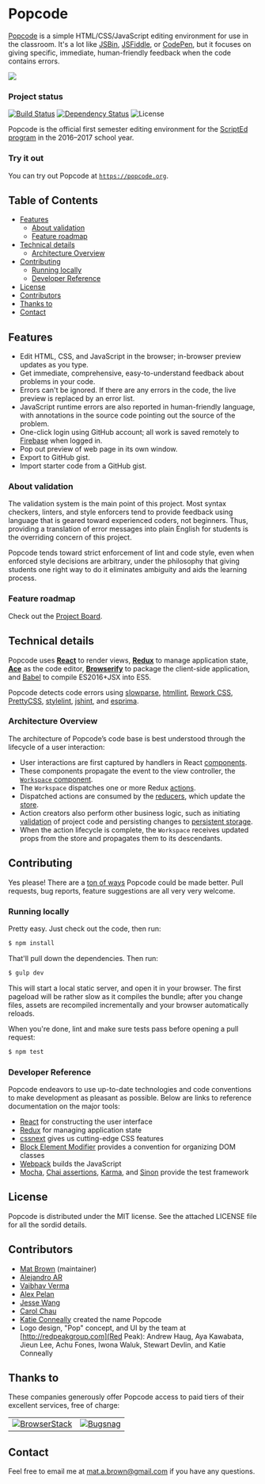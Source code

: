 # Popcode #

[Popcode](https://popcode.org) is a simple HTML/CSS/JavaScript editing
environment for use in the classroom. It's a lot like [JSBin](http://jsbin.com), 
[JSFiddle](https://jsfiddle.net), or [CodePen](https://codepen.io), but it focuses on 
giving specific, immediate, human-friendly feedback when the code contains errors.

[![](https://cl.ly/1W1e1h3w073u/popscreens.png)](https://popcode.org)

### Project status ###

[![Build Status](https://travis-ci.org/popcodeorg/popcode.svg?branch=master)](https://travis-ci.org/popcodeorg/popcode) [![Dependency Status](https://david-dm.org/popcodeorg/popcode.svg)](https://david-dm.org/popcodeorg/popcode) ![License](https://img.shields.io/github/license/popcodeorg/popcode.svg)

Popcode is the official first semester editing environment for the [ScriptEd
program](https://scripted.org) in the 2016–2017 school year.

### Try it out ###

You can try out Popcode at
[`https://popcode.org`](https://popcode.org).

<!-- START doctoc generated TOC please keep comment here to allow auto update -->
<!-- DON'T EDIT THIS SECTION, INSTEAD RE-RUN doctoc TO UPDATE -->
## Table of Contents

- [Features](#features)
  - [About validation](#about-validation)
  - [Feature roadmap](#feature-roadmap)
- [Technical details](#technical-details)
  - [Architecture Overview](#architecture-overview)
- [Contributing](#contributing)
  - [Running locally](#running-locally)
  - [Developer Reference](#developer-reference)
- [License](#license)
- [Contributors](#contributors)
- [Thanks to](#thanks-to)
- [Contact](#contact)

<!-- END doctoc generated TOC please keep comment here to allow auto update -->

## Features ##

* Edit HTML, CSS, and JavaScript in the browser; in-browser preview updates as
  you type.
* Get immediate, comprehensive, easy-to-understand feedback about problems in
  your code.
* Errors can't be ignored. If there are any errors in the code, the live
  preview is replaced by an error list.
* JavaScript runtime errors are also reported in human-friendly language, with
  annotations in the source code pointing out the source of the problem.
* One-click login using GitHub account; all work is saved remotely to
  [Firebase](https://firebase.google.com/) when logged in.
* Pop out preview of web page in its own window.
* Export to GitHub gist.
* Import starter code from a GitHub gist.

### About validation ###

The validation system is the main point of this project. Most syntax checkers,
linters, and style enforcers tend to provide feedback using language that is
geared toward experienced coders, not beginners. Thus, providing a translation
of error messages into plain English for students is the overriding concern of
this project.

Popcode tends toward strict enforcement of lint and code style, even when
enforced style decisions are arbitrary, under the philosophy that giving
students one right way to do it eliminates ambiguity and aids the learning
process.

### Feature roadmap ###

Check out the [Project Board](https://github.com/popcodeorg/popcode/projects/2).

## Technical details ##

Popcode uses [**React**](https://facebook.github.io/react/) to render views,
[**Redux**](http://redux.js.org/) to manage application state,
[**Ace**](https://ace.c9.io/) as the code editor,
[**Browserify**](http://browserify.org/) to package the client-side
application, and [Babel](https://babeljs.io/) to compile ES2016+JSX into ES5.

Popcode detects code errors using
[slowparse](https://github.com/mozilla/slowparse),
[htmllint](https://github.com/htmllint/htmllint),
[Rework CSS](https://github.com/reworkcss/css),
[PrettyCSS](https://github.com/fidian/PrettyCSS),
[stylelint](https://github.com/stylelint/stylelint),
[jshint](https://github.com/jshint/jshint), and [esprima](http://esprima.org/).

### Architecture Overview ###

The architecture of Popcode’s code base is best understood through the
lifecycle of a user interaction:

* User interactions are first captured by handlers in React
  [components](https://github.com/popcodeorg/popcode/tree/master/src/components).
* These components propagate the event to the view controller, the [`Workspace`
  component](https://github.com/popcodeorg/popcode/blob/master/src/components/Workspace.jsx).
* The `Workspace` dispatches one or more Redux
  [actions](https://github.com/popcodeorg/popcode/tree/master/src/actions).
* Dispatched actions are consumed by the
  [reducers](https://github.com/popcodeorg/popcode/tree/master/src/reducers),
  which update the
  [store](https://github.com/popcodeorg/popcode/blob/master/src/store.js).
* Action creators also perform other business logic, such as initiating
  [validation](https://github.com/popcodeorg/popcode/tree/master/src/validations)
  of project code and persisting changes to
  [persistent storage](https://github.com/popcodeorg/popcode/blob/master/src/persistors).
* When the action lifecycle is complete, the `Workspace` receives updated
  props from the store and propagates them to its descendants.

## Contributing ##

Yes please! There are a [ton of ways](https://trello.com/b/ONaFg6wh/popcode)
Popcode could be made better. Pull requests, bug reports, feature suggestions
are all very very welcome.

### Running locally ###

Pretty easy. Just check out the code, then run:

```bash
$ npm install
```

That'll pull down the dependencies. Then run:

```bash
$ gulp dev
```

This will start a local static server, and open it in your browser. The first
pageload will be rather slow as it compiles the bundle; after you change files,
assets are recompiled incrementally and your browser automatically reloads.

When you're done, lint and make sure tests pass before opening a pull request:

```bash
$ npm test
```

### Developer Reference ###

Popcode endeavors to use up-to-date technologies and code conventions to make
development as pleasant as possible. Below are links to reference documentation
on the major tools:

* [React](https://facebook.github.io/react/docs/react-component.html) for
  constructing the user interface
* [Redux](http://redux.js.org/) for managing application state
* [cssnext](http://cssnext.io/features/) gives us cutting-edge CSS features
* [Block Element Modifier](https://en.bem.info/methodology/naming-convention/)
  provides a convention for organizing DOM classes
* [Webpack](https://webpack.github.io/docs/configuration.html) builds the
  JavaScript
* [Mocha](https://mochajs.org/#assertions), [Chai
  assertions](http://chaijs.com/api/assert/),
  [Karma](https://karma-runner.github.io/1.0/config/configuration-file.html),
  and [Sinon](http://sinonjs.org/docs/) provide the test framework

## License ##

Popcode is distributed under the MIT license. See the attached LICENSE file
for all the sordid details.

## Contributors ##

* [Mat Brown](https://github.com/outoftime) (maintainer)
* [Alejandro AR](https://github.com/kinduff)
* [Vaibhav Verma](https://github.com/v)
* [Alex Pelan](https://github.com/alexpelan)
* [Jesse Wang](https://github.com/jwang1919)
* [Carol Chau](https://github.com/carolchau)
* [Katie Conneally](http://www.katieconneally.com/) created the name Popcode
* Logo design, "Pop" concept, and UI by the team at
  [http://redpeakgroup.com](Red Peak): Andrew Haug, Aya Kawabata, Jieun Lee,
  Achu Fones, Iwona Waluk, Stewart Devlin, and Katie Conneally

## Thanks to ##

These companies generously offer Popcode access to paid tiers of their
excellent services, free of charge:

<table><tbody><tr>
<td>
<a href="https://browserstack.com">
<img alt="BrowserStack"
src="https://cloud.githubusercontent.com/assets/14214/19059103/23ffe174-89ab-11e6-8de3-482780488df5.png">
</a>
</td>
<td>
<a href="https://bugsnag.com">
<img alt="Bugsnag"
src="https://cloud.githubusercontent.com/assets/14214/19059115/428a80f4-89ab-11e6-8d05-d8d0795266fd.png">
</a>
</td>
</tr>
</tbody>
</table>

## Contact ##

Feel free to email me at [mat.a.brown@gmail.com](mailto:mat.a.brown@gmail.com) if you have any questions.
